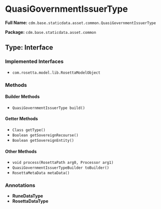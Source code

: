# QuasiGovernmentIssuerType

**Full Name:** `cdm.base.staticdata.asset.common.QuasiGovernmentIssuerType`

**Package:** `cdm.base.staticdata.asset.common`

## Type: Interface

### Implemented Interfaces

- `com.rosetta.model.lib.RosettaModelObject`

### Methods

#### Builder Methods

- `QuasiGovernmentIssuerType build()`

#### Getter Methods

- `Class getType()`
- `Boolean getSovereignRecourse()`
- `Boolean getSovereignEntity()`

#### Other Methods

- `void process(RosettaPath arg0, Processor arg1)`
- `QuasiGovernmentIssuerTypeBuilder toBuilder()`
- `RosettaMetaData metaData()`

### Annotations

- **RuneDataType**
- **RosettaDataType**

